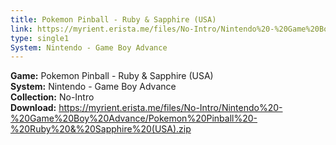 ```yaml
---
title: Pokemon Pinball - Ruby & Sapphire (USA)
link: https://myrient.erista.me/files/No-Intro/Nintendo%20-%20Game%20Boy%20Advance/Pokemon%20Pinball%20-%20Ruby%20&%20Sapphire%20(USA).zip
type: single1
System: Nintendo - Game Boy Advance
---
```

<b>Game:</b> Pokemon Pinball - Ruby & Sapphire (USA)<br>
<b>System:</b> Nintendo - Game Boy Advance<br>
<b>Collection:</b> No-Intro<br>
<b>Download:</b> https://myrient.erista.me/files/No-Intro/Nintendo%20-%20Game%20Boy%20Advance/Pokemon%20Pinball%20-%20Ruby%20&%20Sapphire%20(USA).zip